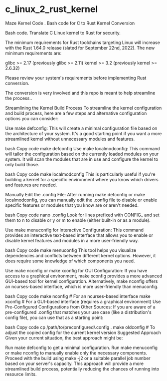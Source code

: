 # c_linux_2_rust_kernel

Maze Kernel Code . Bash code for C to Rust Kernel Conversion

Bash code. Translate C Linux kernel to Rust for security.

The minimum requirements for Rust toolchains targeting Linux will increase with the Rust 1.64.0 release (slated for September 22nd, 2022). The new minimum requirements are:

glibc >= 2.17 (previously glibc >= 2.11)
kernel >= 3.2 (previously kernel >= 2.6.32)


Please review your system's requirements before implementing Rust conversion. 

The conversion is very involved and this repo is meant to help streamline the process..

Streamlining the Kernel Build Process
To streamline the kernel configuration and build process, here are a few steps and alternative configuration options you can consider:

Use make defconfig: This will create a minimal configuration file based on the architecture of your system. It's a good starting point if you want a more streamlined kernel without unnecessary modules and features.

bash
Copy code
make defconfig
Use make localmodconfig: This command will tailor the configuration based on the currently loaded modules on your system. It will scan the modules that are in use and configure the kernel to only build those.

bash
Copy code
make localmodconfig
This is particularly useful if you're building a kernel for a specific environment where you know which drivers and features are needed.

Manually Edit the .config File: After running make defconfig or make localmodconfig, you can manually edit the .config file to disable or enable specific features or modules that you know are or aren't needed.

bash
Copy code
nano .config
Look for lines prefixed with CONFIG_ and set them to n to disable or y or m to enable (either built-in or as a module).

Use make menuconfig for Interactive Configuration: This command provides an interactive text-based interface that allows you to enable or disable kernel features and modules in a more user-friendly way.

bash
Copy code
make menuconfig
This tool helps you visualize dependencies and conflicts between different kernel options. However, it does require some knowledge of which components you need.

Use make nconfig or make xconfig for GUI Configuration: If you have access to a graphical environment, make xconfig provides a more advanced GUI-based tool for kernel configuration. Alternatively, make nconfig offers an ncurses-based interface, which is more user-friendly than menuconfig.

bash
Copy code
make nconfig  # For an ncurses-based interface
make xconfig  # For a GUI-based interface (requires a graphical environment)
Use Pre-Configured Configurations from Other Sources: If you are aware of a pre-configured .config that matches your use case (like a distribution's config file), you can use that as a starting point:

bash
Copy code
cp /path/to/preconfigured/.config .
make oldconfig  # To adjust the copied config for the current kernel version
Suggested Approach
Given your current situation, the best approach might be:

Run make defconfig to get a minimal configuration.
Run make menuconfig or make nconfig to manually enable only the necessary components.
Proceed with the build using make -j2 or a suitable parallel job number based on your server's capacity.
This approach will provide a more streamlined build process, potentially reducing the chances of running into resource limits.

